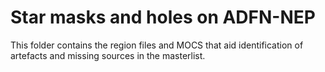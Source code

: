 # Star masks and holes on ADFN-NEP

This folder contains the region files and MOCS that aid identification of artefacts and
missing sources in the masterlist.


